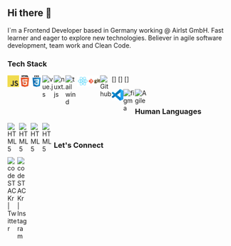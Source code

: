 
## Hi there 👋
 

I`m a Frontend Developer based in Germany working @ Airlst GmbH. Fast learner and eager to explore new technologies. Believer in agile software development, team work and Clean Code.





###  Tech Stack

[<img align="left" alt="JavaScript" width="26px" src="https://raw.githubusercontent.com/github/explore/80688e429a7d4ef2fca1e82350fe8e3517d3494d/topics/javascript/javascript.png" />][jsplaylist]
[<img align="left" alt="HTML5" width="26px" src="https://raw.githubusercontent.com/github/explore/80688e429a7d4ef2fca1e82350fe8e3517d3494d/topics/html/html.png" />][webdevplaylist]
[<img align="left" alt="CSS3" width="26px" src="https://raw.githubusercontent.com/github/explore/80688e429a7d4ef2fca1e82350fe8e3517d3494d/topics/css/css.png" />][cssplaylist]
[<img align="left" alt="vue.js" width="26px" src="https://i2.wp.com/www.onasus.com/wp-content/uploads/2018/04/vuejs-javascript-framework.jpg?fit=544%2C550&ssl=1" />]
[<img align="left" alt="nuxt.js" width="26px" src="https://upload.wikimedia.org/wikipedia/commons/4/45/NuxtJS_Logo.png" />]
[<img align="left" alt="tailwind" width="26px" src="https://upload.wikimedia.org/wikipedia/commons/thumb/d/d5/Tailwind_CSS_Logo.svg/2048px-Tailwind_CSS_Logo.svg.png" />][tailwind]
[<img align="left" alt="React" width="26px" src="https://raw.githubusercontent.com/github/explore/80688e429a7d4ef2fca1e82350fe8e3517d3494d/topics/react/react.png" />][reactplaylist]
[<img align="left" alt="Git" width="26px" src="https://raw.githubusercontent.com/github/explore/80688e429a7d4ef2fca1e82350fe8e3517d3494d/topics/git/git.png" />][webdevplaylist]
[<img align="left" alt="Github" width="26px" src="https://github.githubassets.com/images/modules/logos_page/GitHub-Mark.png" />]

[<img align="left" alt="Visual Studio Code" width="26px" src="https://raw.githubusercontent.com/github/explore/80688e429a7d4ef2fca1e82350fe8e3517d3494d/topics/visual-studio-code/visual-studio-code.png" />][webdevplaylist]
[<img align="left" alt="figma" width="26px" src="https://cdn.freebiesupply.com/logos/thumbs/2x/figma-1-logo.png" />][figma]
[<img align="left" alt="Agile" width="26px" src="https://content.intland.com/hubfs/Imported_Blog_Media/Dark-Agile-Manifesto-Anti-Agile-Manifesto-Intland-Software-336x336.png" />][agile]




<br />



###  Human Languages
<img align="left" alt="HTML5" width="26px" src="https://cdn-icons-png.flaticon.com/512/197/197374.png" />
<img align="left" alt="HTML5" width="26px" src="https://cdn-icons-png.flaticon.com/512/197/197571.png" />
<img align="left" alt="HTML5" width="26px" src="https://cdn-icons-png.flaticon.com/512/197/197593.png" />
<img align="left" alt="HTML5" width="26px" src="https://cdn-icons-png.flaticon.com/512/197/197626.png" />

<br />

###  Let's Connect


[<img align="left" alt="codeSTACKr | Twitter" width="22px" src="https://cdn.jsdelivr.net/npm/simple-icons@v3/icons/twitter.svg" />][twitter]
[<img align="left" alt="codeSTACKr | Instagram" width="22px" src="https://cdn.jsdelivr.net/npm/simple-icons@v3/icons/instagram.svg" />][instagram]

<br />


<br />
<br />

[website]: https://extension.ucsd.edu/courses-and-programs/front-end-development
[theCollabLab]: https://the-collab-lab.codes/developers/
[smartShoppingList]: https://tcl-44-smart-shopping-list.web.app/list
[Certificate]: https://extension.ucsd.edu/courses-and-programs/front-end-development
[twitter]: https://twitter.com/JimeblueMiguez
[instagram]: https://instagram.com/jimeblue
[webdevplaylist]: https://www.youtube.com/playlist?list=PLkwxH9e_vrAJ0WbEsFA9W3I1W-g_BTsbt
[jsplaylist]: https://www.youtube.com/playlist?list=PLkwxH9e_vrALRJKu7wfXby3MKeflhTu6B
[cssplaylist]: https://www.youtube.com/playlist?list=PLkwxH9e_vrALSdvZuEh6gqQdmDoDIoqz4
[reactplaylist]: https://www.youtube.com/playlist?list=PLkwxH9e_vrAK4TdffpxKY3QGyHCpxFcQ0
[figma]: https://www.figma.com/
[agile]: https://www.atlassian.com/agile
[clickup]: https://clickup.com/onboarding?fp_ref=48cb1&gclid=CjwKCAjwp_GJBhBmEiwALWBQk22X9qelmXPMAEOHt7w5xjHzcEqgXvre5eFVrUc1OSrORVXXzE8QMxoCDrkQAvD_BwE
[tailwind]: https://tailwindcss.com/
[jquery]: https://jquery.com/
[materialUI]: https://mui.com/
<br />




